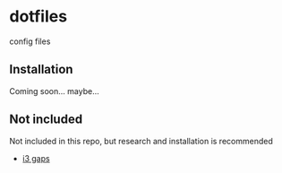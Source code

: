 # dotfiles

config files

## Installation

Coming soon... maybe...

## Not included

Not included in this repo, but research and installation is recommended

- [i3 gaps](https://github.com/Airblader/i3)
